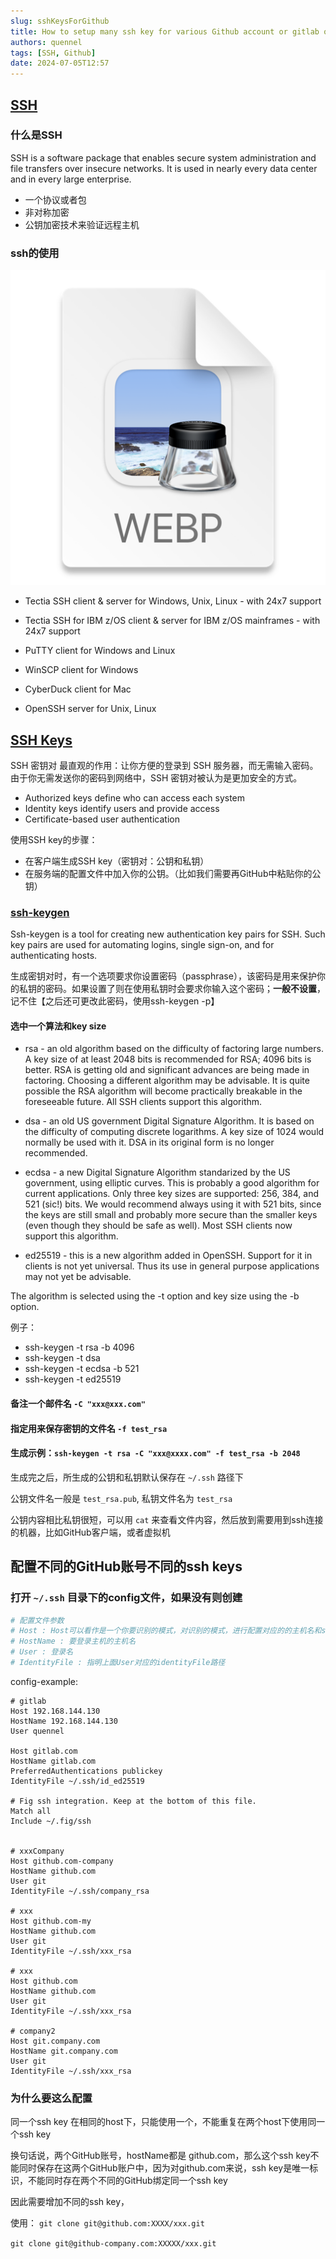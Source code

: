 ```yaml
---
slug: sshKeysForGithub
title: How to setup many ssh key for various Github account or gitlab on one machine
authors: quennel
tags: [SSH, Github]
date: 2024-07-05T12:57
---
```


## [SSH](https://www.ssh.com/academy/ssh)

### 什么是SSH
SSH is a software package that enables secure system administration and file transfers over insecure networks. It is used in nearly every data center and in every large enterprise.

- 一个协议或者包
- 非对称加密
- 公钥加密技术来验证远程主机

### ssh的使用

![img.png](img.png)

- Tectia SSH client & server for Windows, Unix, Linux - with 24x7 support

- Tectia SSH for IBM z/OS client & server for IBM z/OS mainframes - with 24x7 support

- PuTTY client for Windows and Linux

- WinSCP client for Windows

- CyberDuck client for Mac

- OpenSSH server for Unix, Linux


## [SSH Keys](https://www.ssh.com/academy/ssh-keys)
SSH 密钥对 最直观的作用：让你方便的登录到 SSH 服务器，而无需输入密码。由于你无需发送你的密码到网络中，SSH 密钥对被认为是更加安全的方式。

- Authorized keys define who can access each system
- Identity keys identify users and provide access
- Certificate-based user authentication


使用SSH key的步骤：

- 在客户端生成SSH key（密钥对：公钥和私钥）
- 在服务端的配置文件中加入你的公钥。（比如我们需要再GitHub中粘贴你的公钥）

### [ssh-keygen](https://www.ssh.com/academy/ssh/keygen)
Ssh-keygen is a tool for creating new authentication key pairs for SSH. Such key pairs are used for automating logins, single sign-on, and for authenticating hosts.


生成密钥对时，有一个选项要求你设置密码（passphrase），该密码是用来保护你的私钥的密码。如果设置了则在使用私钥时会要求你输入这个密码；**一般不设置**，记不住【之后还可更改此密码，使用ssh-keygen -p】

#### 选中一个算法和key size

- rsa - an old algorithm based on the difficulty of factoring large numbers. A key size of at least 2048 bits is recommended for RSA; 4096 bits is better. RSA is getting old and significant advances are being made in factoring. Choosing a different algorithm may be advisable. It is quite possible the RSA algorithm will become practically breakable in the foreseeable future. All SSH clients support this algorithm.

- dsa - an old US government Digital Signature Algorithm. It is based on the difficulty of computing discrete logarithms. A key size of 1024 would normally be used with it. DSA in its original form is no longer recommended.

- ecdsa - a new Digital Signature Algorithm standarized by the US government, using elliptic curves. This is probably a good algorithm for current applications. Only three key sizes are supported: 256, 384, and 521 (sic!) bits. We would recommend always using it with 521 bits, since the keys are still small and probably more secure than the smaller keys (even though they should be safe as well). Most SSH clients now support this algorithm.

- ed25519 - this is a new algorithm added in OpenSSH. Support for it in clients is not yet universal. Thus its use in general purpose applications may not yet be advisable.

The algorithm is selected using the -t option and key size using the -b option.

例子：
- ssh-keygen -t rsa -b 4096
- ssh-keygen -t dsa
- ssh-keygen -t ecdsa -b 521
- ssh-keygen -t ed25519

#### 备注一个邮件名 `-C "xxx@xxx.com"`
#### 指定用来保存密钥的文件名 `-f test_rsa`

#### 生成示例：`ssh-keygen -t rsa -C "xxx@xxxx.com" -f test_rsa -b 2048`

生成完之后，所生成的公钥和私钥默认保存在 `~/.ssh` 路径下

公钥文件名一般是 `test_rsa.pub`,  私钥文件名为 `test_rsa`

公钥内容相比私钥很短，可以用 `cat` 来查看文件内容，然后放到需要用到ssh连接的机器，比如GitHub客户端，或者虚拟机

## 配置不同的GitHub账号不同的ssh keys

### 打开 `~/.ssh` 目录下的config文件，如果没有则创建

```yaml
# 配置文件参数
# Host : Host可以看作是一个你要识别的模式，对识别的模式，进行配置对应的的主机名和ssh文件
# HostName : 要登录主机的主机名
# User : 登录名
# IdentityFile : 指明上面User对应的identityFile路径
```


config-example:
```
# gitlab
Host 192.168.144.130
HostName 192.168.144.130
User quennel

Host gitlab.com
HostName gitlab.com
PreferredAuthentications publickey
IdentityFile ~/.ssh/id_ed25519

# Fig ssh integration. Keep at the bottom of this file.
Match all
Include ~/.fig/ssh


# xxxCompany
Host github.com-company
HostName github.com
User git
IdentityFile ~/.ssh/company_rsa

# xxx
Host github.com-my
HostName github.com
User git
IdentityFile ~/.ssh/xxx_rsa

# xxx
Host github.com
HostName github.com
User git
IdentityFile ~/.ssh/xxx_rsa

# company2
Host git.company.com
HostName git.company.com
User git
IdentityFile ~/.ssh/xxx_rsa
```

### 为什么要这么配置

同一个ssh key 在相同的host下，只能使用一个，不能重复在两个host下使用同一个ssh key

换句话说，两个GitHub账号，hostName都是 github.com，那么这个ssh key不能同时保存在这两个GitHub账户中，因为对github.com来说，ssh key是唯一标识，不能同时存在两个不同的GitHub绑定同一个ssh key

因此需要增加不同的ssh key，

使用：
`git clone git@github.com:XXXX/xxx.git`

`git clone git@github-company.com:XXXXX/xxx.git`